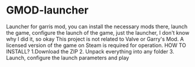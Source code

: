 # GMOD-launcher
Launcher for garris mod, you can install the necessary mods there, launch the game, configure the launch of the game, just the launcher, I don't know why I did it, so okay
This project is not related to Valve or Garry's Mod. A licensed version of the game on Steam is required for operation.
HOW TO INSTALL?
1.Download the ZIP 
2. Unpack everything into any folder
3. Launch, configure the launch parameters and play
